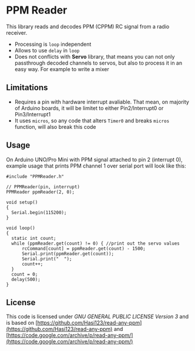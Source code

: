 # PPM Reader

This library reads and decodes PPM (CPPM) RC signal from a radio receiver. 

* Processing is `loop` independent
* Allows to use `delay` in `loop`
* Does not conflicts with **Servo** library, that means you can not only passthrough decoded channels to servos, but also to process it in an easy way. For example to write a mixer

## Limitations

* Requires a pin with hardware interrupt avaliable. That mean, on majority of Arduino boards, it will be limitet to either Pin2/Interrupt0 or Pin3/Interrupt1
* It uses `micros`, so any code that alters `Timer0` and breaks `micros` function, will also break this code

## Usage

On Arduino UNO/Pro Mini with PPM signal attached to pin 2 (interrupt 0), example usage that prints PPM channel 1 over serial port will look like this:

```
#include "PPMReader.h"

// PPMReader(pin, interrupt)
PPMReader ppmReader(2, 0);

void setup()
{
  Serial.begin(115200);
}

void loop()
{
  static int count;
  while (ppmReader.get(count) != 0) { //print out the servo values
      rcCommand[count] = ppmReader.get(count) - 1500;
      Serial.print(ppmReader.get(count));
      Serial.print("  ");
      count++;
  }
  count = 0;
  delay(500);
}
```

## License

This code is licensed under _GNU GENERAL PUBLIC LICENSE Version 3_ and is based on [https://github.com/Hasi123/read-any-ppm](https://github.com/Hasi123/read-any-ppm) and [https://code.google.com/archive/p/read-any-ppm/](https://code.google.com/archive/p/read-any-ppm/) 